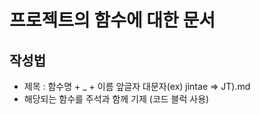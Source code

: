 # 프로젝트의 함수에 대한 문서

## 작성법

- 제목 : 함수명 + \_ + 이름 앞글자 대문자(ex) jintae => JT).md
- 해당되는 함수를 주석과 함께 기제 (코드 블럭 사용)

